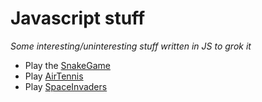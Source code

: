 Javascript stuff
================================================================
_Some interesting/uninteresting stuff written in JS to grok it_

* Play the [SnakeGame](http://aneeshmg.github.io/Javascript/Games/SnakeGame/)
* Play [AirTennis](http://aneeshmg.github.io/Javascript/Games/AirTennisGame/)
* Play [SpaceInvaders](http://aneeshmg.github.io/Javascript/Games/SpaceInvaders/)

